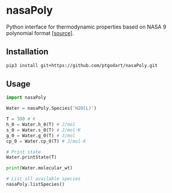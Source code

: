 nasaPoly
========

Python interface for thermodynamic properties based on NASA 9 polynomial format
[[source]](https://www.grc.nasa.gov/WWW/CEAWeb/TP-2002-211556.pdf).

Installation
------------

```bash
pip3 install git+https://github.com/ptgodart/nasaPoly.git
```

Usage
-----

```python
import nasaPoly

Water = nasaPoly.Species('H2O(L)')

T = 300 # K
h_0 = Water.h_0(T) # J/mol
s_0 = Water.s_0(T) # J/mol-K
g_0 = Water.g_0(T) # J/mol
cp_0 = Water.cp_0(T) # J/mol-K

# Print state
Water.printState(T)

print(Water.molecular_wt)

# List all available species
nasaPoly.listSpecies()
```
